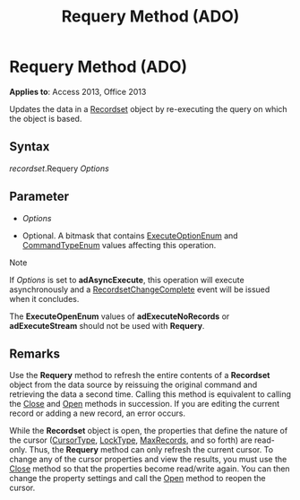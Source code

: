 ﻿---
title: Requery Method (ADO)
TOCTitle: Requery Method (ADO)
ms:assetid: 1062d907-979f-020a-b2ed-94e11c0e7d08
ms:mtpsurl: https://msdn.microsoft.com/library/JJ248871(v=office.15)
ms:contentKeyID: 48543292
ms.date: 09/18/2015
mtps_version: v=office.15
---

# Requery Method (ADO)


**Applies to**: Access 2013, Office 2013



Updates the data in a [Recordset](recordset-object-ado.md) object by re-executing the query on which the object is based.

## Syntax

*recordset*.Requery *Options*

## Parameter

  - *Options*

  - Optional. A bitmask that contains [ExecuteOptionEnum](executeoptionenum.md) and [CommandTypeEnum](commandtypeenum.md) values affecting this operation.


> [!NOTE]
> <P>If <EM>Options</EM> is set to <STRONG>adAsyncExecute</STRONG>, this operation will execute asynchronously and a <A href="willchangerecordset-and-recordsetchangecomplete-events-ado.md">RecordsetChangeComplete</A> event will be issued when it concludes.</P>



The **ExecuteOpenEnum** values of **adExecuteNoRecords** or **adExecuteStream** should not be used with **Requery**.

## Remarks

Use the **Requery** method to refresh the entire contents of a **Recordset** object from the data source by reissuing the original command and retrieving the data a second time. Calling this method is equivalent to calling the [Close](close-method-ado.md) and [Open](open-method-ado-recordset.md) methods in succession. If you are editing the current record or adding a new record, an error occurs.

While the **Recordset** object is open, the properties that define the nature of the cursor ([CursorType](cursortype-property-ado.md), [LockType](locktype-property-ado.md), [MaxRecords](maxrecords-property-ado.md), and so forth) are read-only. Thus, the **Requery** method can only refresh the current cursor. To change any of the cursor properties and view the results, you must use the [Close](close-method-ado.md) method so that the properties become read/write again. You can then change the property settings and call the [Open](open-method-ado-recordset.md) method to reopen the cursor.

